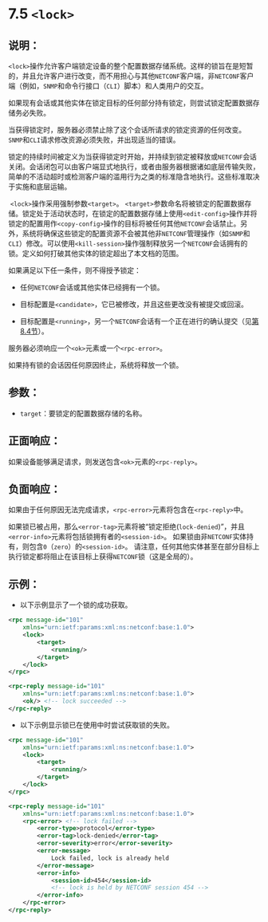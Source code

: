 # 7.5  `<lock>`

## 说明：

`<lock>`操作允许客户端锁定设备的整个配置数据存储系统。这样的锁旨在是短暂的，并且允许客户进行改变，而不用担心与其他`NETCONF`客户端，非`NETCONF`客户端（例如，`SNMP`和命令行接口（`CLI`）脚本）和人类用户的交互。

如果现有会话或其他实体在锁定目标的任何部分持有锁定，则尝试锁定配置数据存储务必失败。

当获得锁定时，服务器必须禁止除了这个会话所请求的锁定资源的任何改变。 `SNMP`和`CLI`请求修改资源必须失败，并出现适当的错误。

锁定的持续时间被定义为当获得锁定时开始，并持续到锁定被释放或`NETCONF`会话关闭。会话闭包可以由客户端显式地执行，或者由服务器根据诸如底层传输失败，简单的不活动超时或检测客户端的滥用行为之类的标准隐含地执行。这些标准取决于实施和底层运输。

 `<lock>`操作采用强制参数`<target>`。 `<target>`参数命名将被锁定的配置数据存储。锁定处于活动状态时，在锁定的配置数据存储上使用`<edit-config>`操作并将锁定的配置用作`<copy-config>`操作的目标将被任何其他`NETCONF`会话禁止。另外，系统将确保这些锁定的配置资源不会被其他非`NETCONF`管理操作（如`SNMP`和`CLI`）修改。可以使用`<kill-session>`操作强制释放另一个`NETCONF`会话拥有的锁。定义如何打破其他实体的锁定超出了本文档的范围。

如果满足以下任一条件，则不得授予锁定：

- 任何`NETCONF`会话或其他实体已经拥有一个锁。

- 目标配置是`<candidate>`，它已被修改，并且这些更改没有被提交或回滚。

- 目标配置是`<running>`，另一个`NETCONF`会话有一个正在进行的确认提交（见[第8.4节](https://tools.ietf.org/html/rfc6241#section-8.4)）。

服务器必须响应一个`<ok>`元素或一个`<rpc-error>`。

如果持有锁的会话因任何原因终止，系统将释放一个锁。


## 参数：

- `target`：要锁定的配置数据存储的名称。

## 正面响应：

如果设备能够满足请求，则发送包含`<ok>`元素的`<rpc-reply>`。

## 负面响应：

如果由于任何原因无法完成请求，`<rpc-error>`元素将包含在`<rpc-reply>`中。

如果锁已被占用，那么`<error-tag>`元素将被“锁定拒绝(`lock-denied`)”，并且`<error-info>`元素将包括锁拥有者的`<session-id>`。 如果锁由非`NETCONF`实体持有，则包含`0`（`zero`）的`<session-id>`。 请注意，任何其他实体甚至在部分目标上执行锁定都将阻止在该目标上获得`NETCONF`锁（这是全局的）。

## 示例：

- 以下示例显示了一个锁的成功获取。

```xml
<rpc message-id="101"
    xmlns="urn:ietf:params:xml:ns:netconf:base:1.0">
    <lock>
        <target>
            <running/>
        </target>
    </lock>
</rpc>

<rpc-reply message-id="101"
    xmlns="urn:ietf:params:xml:ns:netconf:base:1.0">
    <ok/> <!-- lock succeeded -->
</rpc-reply>
```

- 以下示例显示锁已在使用中时尝试获取锁的失败。

```xml
<rpc message-id="101"
    xmlns="urn:ietf:params:xml:ns:netconf:base:1.0">
    <lock>
        <target>
            <running/>
        </target>
    </lock>
</rpc>

<rpc-reply message-id="101"
    xmlns="urn:ietf:params:xml:ns:netconf:base:1.0">
    <rpc-error> <!-- lock failed -->
        <error-type>protocol</error-type>
        <error-tag>lock-denied</error-tag>
        <error-severity>error</error-severity>
        <error-message>
            Lock failed, lock is already held
        </error-message>
        <error-info>
            <session-id>454</session-id>
            <!-- lock is held by NETCONF session 454 -->
        </error-info>
    </rpc-error>
</rpc-reply>
```
